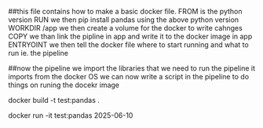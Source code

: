 ##this file contains how to make a basic docker file.
FROM is the python version 
RUN we then pip install pandas using the above python version
WORKDIR /app we then create a volume for the docker to write cahnges
COPY we than link the pipline in app and write it to the docker image in app
ENTRYOINT we then tell the docker file where to start running and what to run ie. the pipeline

##now the pipeline we import the libraries 
that we need to run the pipeline it imports from the docker OS
we can now write a script in the pipeline to do things on runing the docekr image


docker build -t test:pandas .

docker run -it test:pandas 2025-06-10
